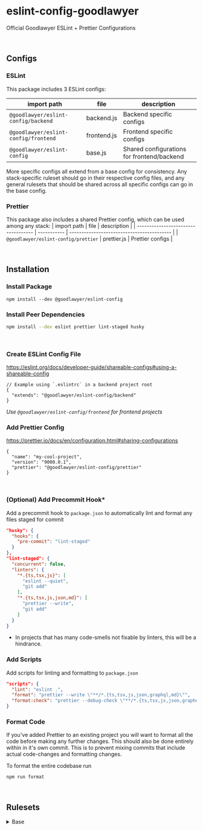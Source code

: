 # eslint-config-goodlawyer

Official Goodlawyer ESLint + Prettier Configurations

&nbsp;
## Configs

### ESLint
This package includes 3 ESLint configs:

| import path                         | file        | description                                | 
| ----------------------------------- | ----------- | ------------------------------------------ |
| `@goodlawyer/eslint-config/backend`  | backend.js  | Backend specific configs                   |
| `@goodlawyer/eslint-config/frontend` | frontend.js | Frontend specific configs                  |
| `@goodlawyer/eslint-config`          | base.js     | Shared configurations for frontend/backend |

More specific configs all extend from a base config for consistency. Any stack-specific ruleset should go in their respective config files, and any general rulesets that should be shared across all specific configs can go in the base config.

### Prettier
This package also includes a shared Prettier config, which can be used among any stack:
| import path                         | file        | description                                | 
| ----------------------------------- | ----------- | ------------------------------------------ |
| `@goodlawyer/eslint-config/prettier`  | prettier.js  | Prettier configs                  |

&nbsp;

## Installation

### Install Package

`npm install --dev @goodlawyer/eslint-config`

### Install Peer Dependencies

```sh
npm install --dev eslint prettier lint-staged husky
```
&nbsp;
### Create ESLint Config File
https://eslint.org/docs/developer-guide/shareable-configs#using-a-shareable-config

```jsonc
// Example using `.eslintrc` in a backend project root
{
  "extends": "@goodlawyer/eslint-config/backend"
}
```

_Use `@goodlawyer/eslint-config/frontend` for frontend projects_

### Add Prettier Config
https://prettier.io/docs/en/configuration.html#sharing-configurations

```jsonc
{
  "name": "my-cool-project",
  "version": "9000.0.1",
  "prettier": "@goodlawyer/eslint-config/prettier"
}

```
&nbsp;
### (Optional) Add Precommit Hook*

Add a precommit hook to `package.json` to automatically lint and format any files staged for commit

```json
"husky": {
  "hooks": {
    "pre-commit": "lint-staged"
  }
},
"lint-staged": {
  "concurrent": false,
  "linters": {
    "*.{ts,tsx,js}": [
      "eslint --quiet",
      "git add"
    ],
    "*.{ts,tsx,js,json,md}": [
      "prettier --write",
      "git add"
    ]
  }
}
```

* In projects that has many code-smells not fixable by linters, this will be a hindrance.

### Add Scripts

Add scripts for linting and formatting to `package.json`

```json
"scripts": {
  "lint": "eslint .",
  "format": "prettier --write \"**/*.{ts,tsx,js,json,graphql,md}\"",
  "format:check": "prettier --debug-check \"**/*.{ts,tsx,js,json,graphql,md}\""
}
```

### Format Code

If you've added Prettier to an existing project you will want to format all the code before making any further changes. This should also be done entirely within in it's own commit. This is to prevent mixing commits that include actual code-changes and formatting changes.

To format the entire codebase run

`npm run format`

&nbsp;

## Rulesets
<details> <summary> Base </summary> 
  
`base.js`


| Rule                         | Note |
| ------------------------------ | -----|
| [prefer-const](https://eslint.org/docs/rules/prefer-const.html)| https://github.com/airbnb/javascript#references--prefer-const
|[no-var](https://eslint.org/docs/rules/no-var.html)|https://github.com/airbnb/javascript#references--disallow-var
|[quote-props](https://eslint.org/docs/rules/quote-props.html) | https://github.com/airbnb/javascript#objects--quoted-props
| [prefer-destructuring](https://eslint.org/docs/rules/prefer-destructuring) | https://github.com/airbnb/javascript#destructuring--object|
|[prefer-template](https://eslint.org/docs/rules/prefer-template.html) & [template-curly-spacing](https://eslint.org/docs/rules/template-curly-spacing) | https://github.com/airbnb/javascript#es6-template-literals
|[no-eval](https://eslint.org/docs/rules/no-eval)|https://github.com/airbnb/javascript#strings--eval
|[no-loop-func](https://eslint.org/docs/rules/no-loop-func.html)|https://github.com/airbnb/javascript#functions--in-blocks
|[default-param-last](https://eslint.org/docs/rules/default-param-last)|https://github.com/airbnb/javascript#functions--defaults-last
[space-before-blocks](https://eslint.org/docs/rules/space-before-blocks)|https://github.com/airbnb/javascript#functions--signature-spacing
[no-param-reassign](https://eslint.org/docs/rules/no-param-reassign.html)|https://github.com/airbnb/javascript#functions--mutate-params
|[no-duplicate-imports](https://eslint.org/docs/rules/no-duplicate-imports)|https://github.com/airbnb/javascript#modules--no-duplicate-imports
|[one-var](https://eslint.org/docs/rules/one-var.html)|https://github.com/airbnb/javascript#variables--one-const
|[operator-linebreak](https://eslint.org/docs/rules/operator-linebreak.html)|https://github.com/airbnb/javascript#variables--linebreak
|[eqeqeq](https://eslint.org/docs/rules/eqeqeq.html)|https://github.com/airbnb/javascript#comparison--eqeqeq
|[no-nested-ternary](https://eslint.org/docs/rules/no-nested-ternary.html)|https://github.com/airbnb/javascript#comparison--nested-ternaries|
|[no-unneeded-ternary](https://eslint.org/docs/rules/no-unneeded-ternary.html)|https://github.com/airbnb/javascript#comparison--unneeded-ternary|
|||
|[import/first](https://github.com/import-js/eslint-plugin-import/blob/main/docs/rules/first.md)||

 </details>

